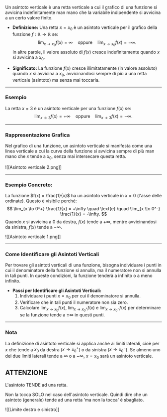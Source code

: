Un asintoto verticale è una retta verticale a cui il grafico di una funzione si avvicina indefinitamente man mano che la variabile indipendente si avvicina a un certo valore finito.

* **Definizione:** Una retta $x = x_0$ è un asintoto verticale per il grafico della funzione $f: \mathbb{R} \to \mathbb{R}$ se:
  $$
  \lim_{x \to x_0} f(x) = \infty \quad \text{oppure} \quad \lim_{x \to x_0} f(x) = -\infty.
  $$
  In altre parole, il valore assoluto di $f(x)$ cresce indefinitamente quando $x$ si avvicina a $x_0$.

* **Significato:**  La funzione $f(x)$ cresce illimitatamente (in valore assoluto) quando $x$ si avvicina a $x_0$, avvicinandosi sempre di più a una retta verticale (asintoto) ma senza mai toccarla.

---

### **Esempio**

La retta $x = 3$ è un asintoto verticale per una funzione $f(x)$ se:
$$
\lim_{x \to 3} f(x) = +\infty \quad \text{oppure} \quad \lim_{x \to 3} f(x) = -\infty.
$$

---

### **Rappresentazione Grafica**

Nel grafico di una funzione, un asintoto verticale si manifesta come una linea verticale a cui la curva della funzione si avvicina sempre di più man mano che $x$ tende a $x_0$, senza mai intersecare questa retta.

![[Asintoto verticale 2.png]]

---

### **Esempio Concreto:**

La funzione $f(x) = \frac{1}{x}$ ha un asintoto verticale in $x=0$ (l'asse delle ordinate). Questo è visibile perché:
$$
\lim_{x \to 0^+} \frac{1}{x} = +\infty \quad \text{e} \quad \lim_{x \to 0^-} \frac{1}{x} = -\infty.
$$
Quando $x$ si avvicina a $0$ da destra, $f(x)$ tende a $+\infty$, mentre avvicinandosi da sinistra, $f(x)$ tende a $-\infty$.

![[Asintoto verticale 1.png]]



---

### **Come Identificare gli Asintoti Verticali**

Per trovare gli asintoti verticali di una funzione, bisogna individuare i punti in cui il denominatore della funzione si annulla, ma il numeratore non si annulla in tali punti. In queste condizioni, la funzione tenderà a infinito o a meno infinito.

* **Passi per Identificare gli Asintoti Verticali:**
  1. Individuare i punti $x = x_0$ per cui il denominatore si annulla.
  2. Verificare che in tali punti il numeratore non sia zero.
  3. Calcolare $\lim_{x \to x_0} f(x)$, $\lim_{x \to x_0^+} f(x)$ e $\lim_{x \to x_0^-} f(x)$ per determinare se la funzione tende a $\pm \infty$ in questi punti.

---

### **Nota**

La definizione di asintoto verticale si applica anche ai limiti laterali, cioè per $x$ che tende a $x_0$ da destra ($x \to x_0^+$) o da sinistra ($x \to x_0^-$). Se almeno uno dei due limiti laterali tende a $\infty$ o a $-\infty$, $x = x_0$ sarà un asintoto verticale.

## ATTENZIONE
L'asintoto TENDE ad una retta.

Non la tocca SOLO nel caso dell'asintoto verticale.
Quindi dire che un asintoto (generale) tende ad una retta 'ma non la tocca' è sbagliato. 


![[Limite destro e sinistro]]
